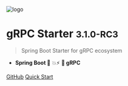 ![logo](assets/images/logo.png)

# gRPC Starter <small>3.1.0-RC3</small>

> Spring Boot Starter for gRPC ecosystem

- **Spring Boot 🤜** 💥⚡ **🤛 gRPC**

[GitHub](https://github.com/DanielLiu1123/grpc-starter)
[Quick Start](zh-cn/guide/quickstart.md)

